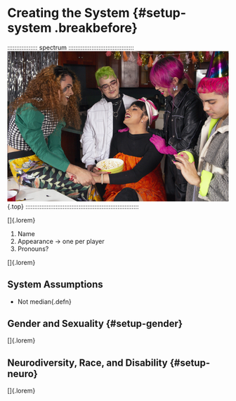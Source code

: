 # Creating the System {#setup-system .breakbefore}

::::::::::::::::: spectrum :::::::::::::::::::::::::::::::::::::
![Everyone gets in a say in the System character.](art/spectrum/celebrate.jpg){.top}
::::::::::::::::::::::::::::::::::::::::::::::::::::::::::::::::

[]{.lorem}

1. Name
2. Appearance -> one per player
3. Pronouns?

[]{.lorem}

## System Assumptions

- Not median[](#lexicon-median){.defn}

## Gender and Sexuality {#setup-gender}

[]{.lorem}

## Neurodiversity, Race, and Disability {#setup-neuro}

[]{.lorem}
